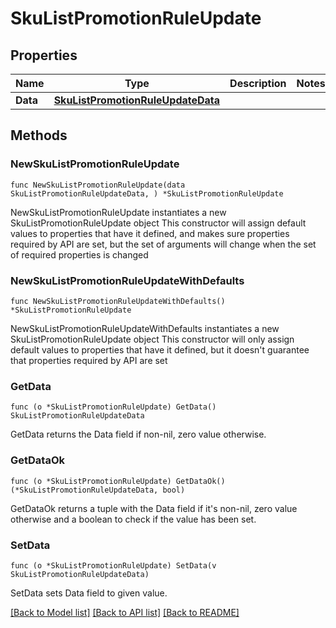 # SkuListPromotionRuleUpdate

## Properties

Name | Type | Description | Notes
------------ | ------------- | ------------- | -------------
**Data** | [**SkuListPromotionRuleUpdateData**](SkuListPromotionRuleUpdateData.md) |  | 

## Methods

### NewSkuListPromotionRuleUpdate

`func NewSkuListPromotionRuleUpdate(data SkuListPromotionRuleUpdateData, ) *SkuListPromotionRuleUpdate`

NewSkuListPromotionRuleUpdate instantiates a new SkuListPromotionRuleUpdate object
This constructor will assign default values to properties that have it defined,
and makes sure properties required by API are set, but the set of arguments
will change when the set of required properties is changed

### NewSkuListPromotionRuleUpdateWithDefaults

`func NewSkuListPromotionRuleUpdateWithDefaults() *SkuListPromotionRuleUpdate`

NewSkuListPromotionRuleUpdateWithDefaults instantiates a new SkuListPromotionRuleUpdate object
This constructor will only assign default values to properties that have it defined,
but it doesn't guarantee that properties required by API are set

### GetData

`func (o *SkuListPromotionRuleUpdate) GetData() SkuListPromotionRuleUpdateData`

GetData returns the Data field if non-nil, zero value otherwise.

### GetDataOk

`func (o *SkuListPromotionRuleUpdate) GetDataOk() (*SkuListPromotionRuleUpdateData, bool)`

GetDataOk returns a tuple with the Data field if it's non-nil, zero value otherwise
and a boolean to check if the value has been set.

### SetData

`func (o *SkuListPromotionRuleUpdate) SetData(v SkuListPromotionRuleUpdateData)`

SetData sets Data field to given value.



[[Back to Model list]](../README.md#documentation-for-models) [[Back to API list]](../README.md#documentation-for-api-endpoints) [[Back to README]](../README.md)


